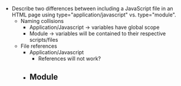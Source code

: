 - Describe two differences between including a JavaScript file in an HTML page using type="application/javascript" vs. type="module".
	- Naming collisions
		- Application/Javascript -> variables have global scope
		- Module -> variables will be contained to their respective scripts/files
	- File references
		- Application/Javascript
			- References will not work?
		- Module
			- 